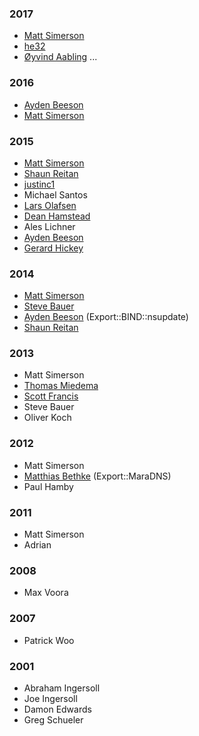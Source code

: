 
### 2017

* [Matt Simerson](https://github.com/msimerson/)
* [he32](https://github.com/he32/)
* [Øyvind Aabling](https://github.com/oyvindaabling/)
...

### 2016

* [Ayden Beeson](https://github.com/abeeson/)
* [Matt Simerson](https://github.com/msimerson/)

### 2015

* [Matt Simerson](https://github.com/msimerson/)
* [Shaun Reitan](https://github.com/ShaunR/)
* [justinc1](https://github.com/justinc1/)
* Michael Santos
* [Lars Olafsen](https://github.com/larso/)
* [Dean Hamstead](https://github.com/djzort/)
* Ales Lichner
* [Ayden Beeson](https://github.com/abeeson/)
* [Gerard Hickey](https://github.com/hickey/)

### 2014

* [Matt Simerson](https://github.com/msimerson/)
* [Steve Bauer](https://github.com/stevejbauer)
* [Ayden Beeson](https://github.com/abeeson/) (Export::BIND::nsupdate)
* [Shaun Reitan](https://github.com/ShaunR/)

### 2013

* Matt Simerson
* [Thomas Miedema](https://github.com/thomie)
* [Scott Francis](https://github.com/darkuncle)
* Steve Bauer
* Oliver Koch

### 2012

* Matt Simerson
* [Matthias Bethke](https://github.com/mbethke) (Export::MaraDNS)
* Paul Hamby

### 2011

* Matt Simerson
* Adrian

### 2008

* Max Voora

### 2007

* Patrick Woo

### 2001

* Abraham Ingersoll
* Joe Ingersoll
* Damon Edwards
* Greg Schueler
